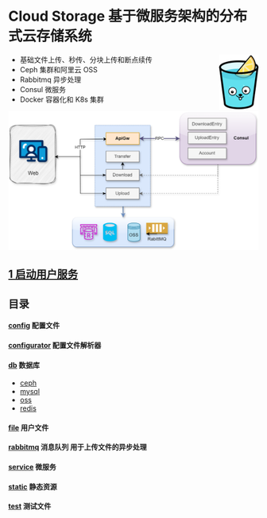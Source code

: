 # Cloud Storage 基于微服务架构的分布式云存储系统

<img align="right" width="80px" src="https://raw.githubusercontent.com/gin-gonic/logo/master/color.png">

- 基础文件上传、秒传、分块上传和断点续传
- Ceph 集群和阿里云 OSS
- Rabbitmq 异步处理
- Consul 微服务
- Docker 容器化和 K8s 集群

<img width="1200px" src=service/基于微服务的分布式云存储系统.png>

## [1 启动用户服务](service/README.md)

## 目录
#### [config](../config)    配置文件
#### [configurator](../configurator)    配置文件解析器
#### [db](../db)    数据库
- [ceph](../db/ceph)
- [mysql](../db/mysql)
- [oss](../db/oss)
- [redis](../db/redis)
#### [file](../file)    用户文件
#### [rabbitmq](../rabbitmq)    消息队列 用于上传文件的异步处理
#### [service](service)    微服务
#### [static](../static)    静态资源
#### [test](../test)    测试文件

